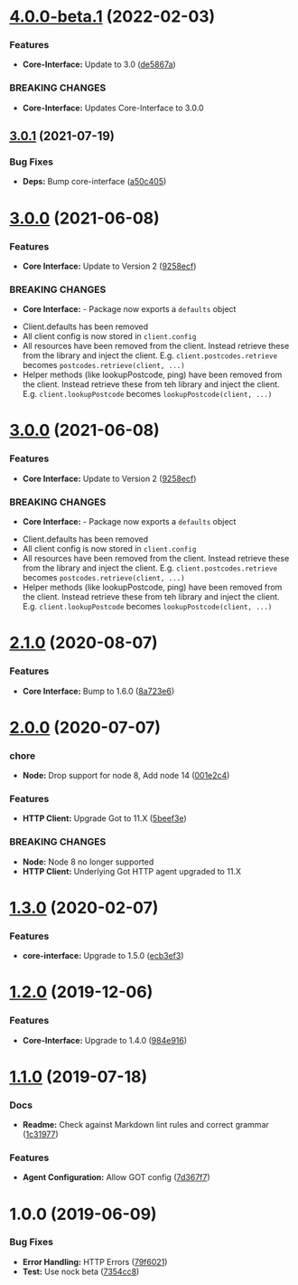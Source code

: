 # [4.0.0-beta.1](https://github.com/ideal-postcodes/core-node/compare/3.0.1...4.0.0-beta.1) (2022-02-03)


### Features

* **Core-Interface:** Update to 3.0 ([de5867a](https://github.com/ideal-postcodes/core-node/commit/de5867a))


### BREAKING CHANGES

* **Core-Interface:** Updates Core-Interface to 3.0.0

## [3.0.1](https://github.com/ideal-postcodes/core-node/compare/3.0.0...3.0.1) (2021-07-19)


### Bug Fixes

* **Deps:** Bump core-interface ([a50c405](https://github.com/ideal-postcodes/core-node/commit/a50c405))

# [3.0.0](https://github.com/ideal-postcodes/core-node/compare/2.1.0...3.0.0) (2021-06-08)


### Features

* **Core Interface:** Update to Version 2 ([9258ecf](https://github.com/ideal-postcodes/core-node/commit/9258ecf))


### BREAKING CHANGES

* **Core Interface:** - Package now exports a `defaults` object
- Client.defaults has been removed
- All client config is now stored in `client.config`
- All resources have been removed from the client. Instead retrieve
these from the library and inject the client. E.g.
`client.postcodes.retrieve` becomes `postcodes.retrieve(client, ...)`
- Helper methods (like lookupPostcode, ping) have been removed from the client.
Instead retrieve these from teh library and inject the client. E.g.
`client.lookupPostcode` becomes `lookupPostcode(client, ...)`

# [3.0.0](https://github.com/ideal-postcodes/core-node/compare/2.1.0...3.0.0) (2021-06-08)


### Features

* **Core Interface:** Update to Version 2 ([9258ecf](https://github.com/ideal-postcodes/core-node/commit/9258ecf))


### BREAKING CHANGES

* **Core Interface:** - Package now exports a `defaults` object
- Client.defaults has been removed
- All client config is now stored in `client.config`
- All resources have been removed from the client. Instead retrieve
these from the library and inject the client. E.g.
`client.postcodes.retrieve` becomes `postcodes.retrieve(client, ...)`
- Helper methods (like lookupPostcode, ping) have been removed from the client.
Instead retrieve these from teh library and inject the client. E.g.
`client.lookupPostcode` becomes `lookupPostcode(client, ...)`

# [2.1.0](https://github.com/ideal-postcodes/core-node/compare/2.0.0...2.1.0) (2020-08-07)


### Features

* **Core Interface:** Bump to 1.6.0 ([8a723e6](https://github.com/ideal-postcodes/core-node/commit/8a723e6))

# [2.0.0](https://github.com/ideal-postcodes/core-node/compare/1.3.0...2.0.0) (2020-07-07)


### chore

* **Node:** Drop support for node 8, Add node 14 ([001e2c4](https://github.com/ideal-postcodes/core-node/commit/001e2c4))


### Features

* **HTTP Client:** Upgrade Got to 11.X ([5beef3e](https://github.com/ideal-postcodes/core-node/commit/5beef3e))


### BREAKING CHANGES

* **Node:** Node 8 no longer supported
* **HTTP Client:** Underlying Got HTTP agent upgraded to 11.X

# [1.3.0](https://github.com/ideal-postcodes/core-node/compare/1.2.0...1.3.0) (2020-02-07)


### Features

* **core-interface:** Upgrade to 1.5.0 ([ecb3ef3](https://github.com/ideal-postcodes/core-node/commit/ecb3ef3))

# [1.2.0](https://github.com/ideal-postcodes/core-node/compare/1.1.0...1.2.0) (2019-12-06)


### Features

* **Core-Interface:** Upgrade to 1.4.0 ([984e916](https://github.com/ideal-postcodes/core-node/commit/984e916))

# [1.1.0](https://github.com/ideal-postcodes/core-node/compare/1.0.0...1.1.0) (2019-07-18)


### Docs

* **Readme:** Check against Markdown lint rules and correct grammar ([1c31977](https://github.com/ideal-postcodes/core-node/commit/1c31977))


### Features

* **Agent Configuration:** Allow GOT config ([7d367f7](https://github.com/ideal-postcodes/core-node/commit/7d367f7))

# 1.0.0 (2019-06-09)


### Bug Fixes

* **Error Handling:** HTTP Errors ([79f6021](https://github.com/ideal-postcodes/core-node/commit/79f6021))
* **Test:** Use nock beta ([7354cc8](https://github.com/ideal-postcodes/core-node/commit/7354cc8))
